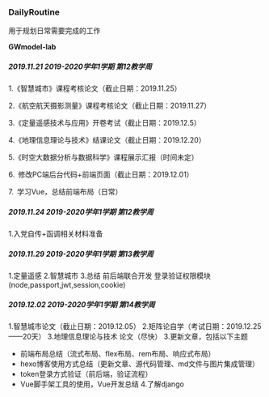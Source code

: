 ### DailyRoutine

用于规划日常需要完成的工作

**GWmodel-lab**

##### 2019.11.21     **2019-2020学年1学期**   **第12教学周**

1.《智慧城市》课程考核论文（截止日期：2019.11.25）

2.《航空航天摄影测量》课程考核论文（截止日期：2019.11.27）

3.《定量遥感技术与应用》开卷考试（截止日期：2019.12.5）

4.《地理信息理论与技术》结课论文（截止日期：2019.12.20）

5.《时空大数据分析与数据科学》课程展示汇报（时间未定）

6.&ensp;修改PC端后台代码+前端页面（截止日期：2019.12.01）

7.&ensp;学习Vue，总结前端布局（日常）

##### 2019.11.24     **2019-2020学年1学期**   **第12教学周**

1.入党自传+函调相关材料准备

##### 2019.11.29     **2019-2020学年1学期**   **第13教学周**
1.定量遥感 
2.智慧城市
3.总结 前后端联合开发 登录验证权限模块(node,passport,jwt,session,cookie)

##### 2019.12.02     **2019-2020学年1学期**   **第14教学周**
1.智慧城市论文（截止日期：2019.12.05）
2.矩阵论自学（考试日期：2019.12.25   ——20天）
3.地理信息理论与技术 论文（尽快）
3.更新文章，包括以下主题
+ 前端布局总结（流式布局、flex布局、rem布局、响应式布局）
+ hexo博客使用方式总结（更新文章、源代码管理、md文件与图片集成管理）
+ token登录方式验证（前后端，验证流程）
+ Vue脚手架工具的使用，Vue开发总结
4.了解django


